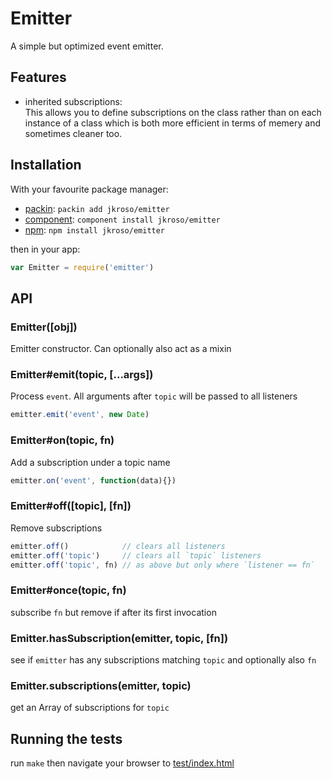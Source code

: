 # Emitter

A simple but optimized event emitter.

## Features

- inherited subscriptions:  
This allows you to define subscriptions on the class rather than on each instance of a class which is both more efficient in terms of memery and sometimes cleaner too.

## Installation

With your favourite package manager:

- [packin](//github.com/jkroso/packin): `packin add jkroso/emitter`
- [component](//github.com/component/component#installing-packages): `component install jkroso/emitter`
- [npm](//npmjs.org/doc/cli/npm-install.html): `npm install jkroso/emitter`

then in your app:

```javascript
var Emitter = require('emitter')
```

## API

### Emitter([obj])

  Emitter constructor. Can optionally also act as a mixin

### Emitter#emit(topic, [...args])

  Process `event`. All arguments after `topic` will
  be passed to all listeners
  
```js
emitter.emit('event', new Date)
```

### Emitter#on(topic, fn)

  Add a subscription under a topic name
  
```js
emitter.on('event', function(data){})
```

### Emitter#off([topic], [fn])

  Remove subscriptions
  
```js
emitter.off()            // clears all listeners
emitter.off('topic')     // clears all `topic` listeners
emitter.off('topic', fn) // as above but only where `listener == fn`
```

### Emitter#once(topic, fn)

  subscribe `fn` but remove if after its first invocation

### Emitter.hasSubscription(emitter, topic, [fn])

  see if `emitter` has any subscriptions matching
  `topic` and optionally also `fn`

### Emitter.subscriptions(emitter, topic)

  get an Array of subscriptions for `topic`

## Running the tests

run `make` then navigate your browser to [test/index.html](test/index.html)